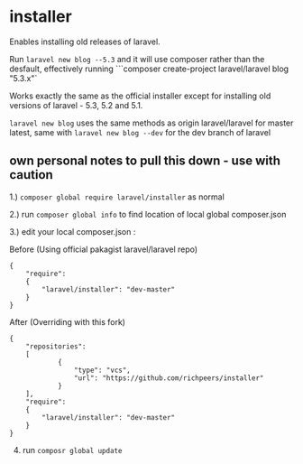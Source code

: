 # installer

Enables installing old releases of laravel.

Run ```laravel new blog --5.3``` and it will use composer rather than the desfault, effectively running ```composer create-project laravel/laravel blog "5.3.x"`

Works exactly the same as the official installer except for installing old versions of laravel - 5.3, 5.2 and 5.1.

```laravel new blog``` uses the same methods as origin laravel/laravel for master latest, same with ```laravel new blog --dev``` for the dev branch of laravel 

## own personal notes to pull this down - use with caution

1.) ```composer global require laravel/installer``` as normal

2.) run ```composer global info``` to find location of local global composer.json

3.) edit your local composer.json :

Before (Using official pakagist laravel/laravel repo)
```
{
    "require":
    {
        "laravel/installer": "dev-master"
    }
}
```
After (Overriding with this fork)
```
{
    "repositories":
    [
            {
                "type": "vcs",
                "url": "https://github.com/richpeers/installer"
            }
    ],
    "require":
    {
        "laravel/installer": "dev-master"
    }
}
```
4. run ```composr global update```

